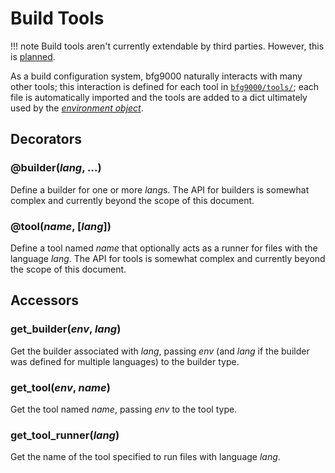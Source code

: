 # Build Tools

!!! note
    Build tools aren't currently extendable by third parties. However, this is
    [planned][github-issue-48].

As a build configuration system, bfg9000 naturally interacts with many other
tools; this interaction is defined for each tool in [`bfg9000/tools/`][tools];
each file is automatically imported and the tools are added to a dict ultimately
used by the [*environment object*](../reference/builtins.md#environment-object).

## Decorators

### @builder(*lang*, ...)

Define a builder for one or more *lang*s. The API for builders is somewhat
complex and currently beyond the scope of this document.

### @tool(*name*, [*lang*])

Define a tool named *name* that optionally acts as a runner for files with the
language *lang*. The API for tools is somewhat complex and currently beyond the
scope of this document.

## Accessors

### get_builder(*env*, *lang*)

Get the builder associated with *lang*, passing *env* (and *lang* if the builder
was defined for multiple languages) to the builder type.

### get_tool(*env*, *name*)

Get the tool named *name*, passing *env* to the tool type.

### get_tool_runner(*lang*)

Get the name of the tool specified to run files with language *lang*.

[github-issue-48]: https://github.com/jimporter/bfg9000/issues/48
[tools]: https://github.com/jimporter/bfg9000/tree/master/bfg9000/tools
